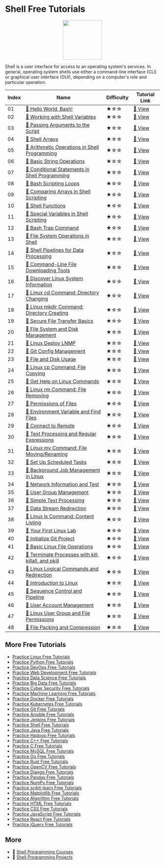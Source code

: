 # Shell Free Tutorials

<div align="center">
<img width="128px" src="https://file.labex.io/path/FaVTnI4iqZP0.png">
</div>

Shell is a user interface for access to an operating system's services. In general, operating system shells use either a command-line interface (CLI) or graphical user interface (GUI), depending on a computer's role and particular operation.

|   Index | Name                                                                                                                                       | Difficulty   | Tutorial Link                                                                                 |
|---------|--------------------------------------------------------------------------------------------------------------------------------------------|--------------|-----------------------------------------------------------------------------------------------|
|      01 | [📖 Hello World, Bash!](https://labex.io/tutorials/linux-hello-world-bash-385381)                                                           | ★☆☆          | [🔗 View](https://labex.io/tutorials/linux-hello-world-bash-385381)                            |
|      02 | [📖 Working with Shell Variables](https://labex.io/tutorials/shell-working-with-shell-variables-385382)                                     | ★☆☆          | [🔗 View](https://labex.io/tutorials/shell-working-with-shell-variables-385382)                |
|      03 | [📖 Passing Arguments to the Script](https://labex.io/tutorials/linux-passing-arguments-to-the-script-385383)                               | ★☆☆          | [🔗 View](https://labex.io/tutorials/linux-passing-arguments-to-the-script-385383)             |
|      04 | [📖 Shell Arrays](https://labex.io/tutorials/shell-shell-arrays-385384)                                                                     | ★☆☆          | [🔗 View](https://labex.io/tutorials/shell-shell-arrays-385384)                                |
|      05 | [📖 Arithmetic Operations in Shell Programming](https://labex.io/tutorials/shell-arithmetic-operations-in-shell-programming-385385)         | ★☆☆          | [🔗 View](https://labex.io/tutorials/shell-arithmetic-operations-in-shell-programming-385385)  |
|      06 | [📖 Basic String Operations](https://labex.io/tutorials/shell-basic-string-operations-385386)                                               | ★☆☆          | [🔗 View](https://labex.io/tutorials/shell-basic-string-operations-385386)                     |
|      07 | [📖 Conditional Statements in Shell Programming](https://labex.io/tutorials/linux-conditional-statements-in-shell-programming-385387)       | ★☆☆          | [🔗 View](https://labex.io/tutorials/linux-conditional-statements-in-shell-programming-385387) |
|      08 | [📖 Bash Scripting Loops](https://labex.io/tutorials/linux-bash-scripting-loops-385388)                                                     | ★☆☆          | [🔗 View](https://labex.io/tutorials/linux-bash-scripting-loops-385388)                        |
|      09 | [📖 Comparing Arrays in Shell Scripting](https://labex.io/tutorials/shell-comparing-arrays-in-shell-scripting-385389)                       | ★☆☆          | [🔗 View](https://labex.io/tutorials/shell-comparing-arrays-in-shell-scripting-385389)         |
|      10 | [📖 Shell Functions](https://labex.io/tutorials/shell-shell-functions-385390)                                                               | ★☆☆          | [🔗 View](https://labex.io/tutorials/shell-shell-functions-385390)                             |
|      11 | [📖 Special Variables in Shell Scripting](https://labex.io/tutorials/linux-special-variables-in-shell-scripting-385391)                     | ★☆☆          | [🔗 View](https://labex.io/tutorials/linux-special-variables-in-shell-scripting-385391)        |
|      12 | [📖 Bash Trap Command](https://labex.io/tutorials/shell-bash-trap-command-385392)                                                           | ★☆☆          | [🔗 View](https://labex.io/tutorials/shell-bash-trap-command-385392)                           |
|      13 | [📖 File System Operations in Shell](https://labex.io/tutorials/linux-file-system-operations-in-shell-385393)                               | ★☆☆          | [🔗 View](https://labex.io/tutorials/linux-file-system-operations-in-shell-385393)             |
|      14 | [📖 Shell Pipelines for Data Processing](https://labex.io/tutorials/linux-shell-pipelines-for-data-processing-385394)                       | ★☆☆          | [🔗 View](https://labex.io/tutorials/linux-shell-pipelines-for-data-processing-385394)         |
|      15 | [📖 Command-Line File Downloading Tools](https://labex.io/tutorials/linux-command-line-file-downloading-tools-37)                           | ★☆☆          | [🔗 View](https://labex.io/tutorials/linux-command-line-file-downloading-tools-37)             |
|      16 | [📖 Discover Linux System Information](https://labex.io/tutorials/shell-discover-linux-system-information-36)                               | ★☆☆          | [🔗 View](https://labex.io/tutorials/shell-discover-linux-system-information-36)               |
|      17 | [📖 Linux cd Command: Directory Changing](https://labex.io/tutorials/linux-linux-cd-command-directory-changing-209733)                      | ★☆☆          | [🔗 View](https://labex.io/tutorials/linux-linux-cd-command-directory-changing-209733)         |
|      18 | [📖 Linux mkdir Command: Directory Creating](https://labex.io/tutorials/linux-linux-mkdir-command-directory-creating-209739)                | ★☆☆          | [🔗 View](https://labex.io/tutorials/linux-linux-mkdir-command-directory-creating-209739)      |
|      19 | [📖 Secure File Transfer Basics](https://labex.io/tutorials/linux-secure-file-transfer-basics-40)                                           | ★☆☆          | [🔗 View](https://labex.io/tutorials/linux-secure-file-transfer-basics-40)                     |
|      20 | [📖 File System and Disk Management](https://labex.io/tutorials/linux-file-system-and-disk-management-17999)                                | ★☆☆          | [🔗 View](https://labex.io/tutorials/linux-file-system-and-disk-management-17999)              |
|      21 | [📖 Linux Deploy LNMP](https://labex.io/tutorials/linux-linux-deploy-lnmp-7787)                                                             | ★☆☆          | [🔗 View](https://labex.io/tutorials/linux-linux-deploy-lnmp-7787)                             |
|      22 | [📖 Git Config Management](https://labex.io/tutorials/git-git-config-management-385164)                                                     | ★☆☆          | [🔗 View](https://labex.io/tutorials/git-git-config-management-385164)                         |
|      23 | [📖 File and Disk Usage](https://labex.io/tutorials/linux-file-and-disk-usage-38)                                                           | ★☆☆          | [🔗 View](https://labex.io/tutorials/linux-file-and-disk-usage-38)                             |
|      24 | [📖 Linux cp Command: File Copying](https://labex.io/tutorials/linux-linux-cp-command-file-copying-209744)                                  | ★☆☆          | [🔗 View](https://labex.io/tutorials/linux-linux-cp-command-file-copying-209744)               |
|      25 | [📖 Get Help on Linux Commands](https://labex.io/tutorials/linux-get-help-on-linux-commands-18000)                                          | ★☆☆          | [🔗 View](https://labex.io/tutorials/linux-get-help-on-linux-commands-18000)                   |
|      26 | [📖 Linux rm Command: File Removing](https://labex.io/tutorials/linux-linux-rm-command-file-removing-209741)                                | ★☆☆          | [🔗 View](https://labex.io/tutorials/linux-linux-rm-command-file-removing-209741)              |
|      27 | [📖 Permissions of Files](https://labex.io/tutorials/linux-permissions-of-files-270252)                                                     | ★☆☆          | [🔗 View](https://labex.io/tutorials/linux-permissions-of-files-270252)                        |
|      28 | [📖 Environment Variable and Find Files](https://labex.io/tutorials/shell-environment-variable-and-find-files-17996)                        | ★☆☆          | [🔗 View](https://labex.io/tutorials/shell-environment-variable-and-find-files-17996)          |
|      29 | [📖 Connect to Remote](https://labex.io/tutorials/linux-connect-to-remote-34)                                                               | ★☆☆          | [🔗 View](https://labex.io/tutorials/linux-connect-to-remote-34)                               |
|      30 | [📖 Text Processing and Regular Expressions](https://labex.io/tutorials/linux-text-processing-and-regular-expressions-18003)                | ★☆☆          | [🔗 View](https://labex.io/tutorials/linux-text-processing-and-regular-expressions-18003)      |
|      31 | [📖 Linux mv Command: File Moving/Renaming](https://labex.io/tutorials/linux-linux-mv-command-file-moving-renaming-209743)                  | ★☆☆          | [🔗 View](https://labex.io/tutorials/linux-linux-mv-command-file-moving-renaming-209743)       |
|      32 | [📖 Set Up Scheduled Tasks](https://labex.io/tutorials/linux-set-up-scheduled-tasks-47)                                                     | ★☆☆          | [🔗 View](https://labex.io/tutorials/linux-set-up-scheduled-tasks-47)                          |
|      33 | [📖 Background Job Management in Linux](https://labex.io/tutorials/linux-background-job-management-in-linux-43)                             | ★☆☆          | [🔗 View](https://labex.io/tutorials/linux-background-job-management-in-linux-43)              |
|      34 | [📖 Network Information and Test](https://labex.io/tutorials/linux-network-information-and-test-45)                                         | ★☆☆          | [🔗 View](https://labex.io/tutorials/linux-network-information-and-test-45)                    |
|      35 | [📖 User Group Management](https://labex.io/tutorials/shell-user-group-management-50)                                                       | ★☆☆          | [🔗 View](https://labex.io/tutorials/shell-user-group-management-50)                           |
|      36 | [📖 Simple Text Processing](https://labex.io/tutorials/linux-simple-text-processing-18004)                                                  | ★☆☆          | [🔗 View](https://labex.io/tutorials/linux-simple-text-processing-18004)                       |
|      37 | [📖 Data Stream Redirection](https://labex.io/tutorials/linux-data-stream-redirection-17995)                                                | ★☆☆          | [🔗 View](https://labex.io/tutorials/linux-data-stream-redirection-17995)                      |
|      38 | [📖 Linux ls Command: Content Listing](https://labex.io/tutorials/linux-linux-ls-command-content-listing-219205)                            | ★☆☆          | [🔗 View](https://labex.io/tutorials/linux-linux-ls-command-content-listing-219205)            |
|      39 | [📖 Your First Linux Lab](https://labex.io/tutorials/linux-your-first-linux-lab-270253)                                                     | ★☆☆          | [🔗 View](https://labex.io/tutorials/linux-your-first-linux-lab-270253)                        |
|      40 | [📖 Initialize Git Project](https://labex.io/tutorials/linux-initialize-git-project-385165)                                                 | ★☆☆          | [🔗 View](https://labex.io/tutorials/linux-initialize-git-project-385165)                      |
|      41 | [📖 Basic Linux File Operations](https://labex.io/tutorials/linux-basic-linux-file-operations-42)                                           | ★☆☆          | [🔗 View](https://labex.io/tutorials/linux-basic-linux-file-operations-42)                     |
|      42 | [📖 Terminate Processes with kill, killall, and pkill](https://labex.io/tutorials/linux-terminate-processes-with-kill-killall-and-pkill-44) | ★☆☆          | [🔗 View](https://labex.io/tutorials/linux-terminate-processes-with-kill-killall-and-pkill-44) |
|      43 | [📖 Linux Logical Commands and Redirection](https://labex.io/tutorials/linux-linux-logical-commands-and-redirection-48)                     | ★☆☆          | [🔗 View](https://labex.io/tutorials/linux-linux-logical-commands-and-redirection-48)          |
|      44 | [📖 Introduction to Linux](https://labex.io/tutorials/linux-introduction-to-linux-18001)                                                    | ★☆☆          | [🔗 View](https://labex.io/tutorials/linux-introduction-to-linux-18001)                        |
|      45 | [📖 Sequence Control and Pipeline](https://labex.io/tutorials/linux-sequence-control-and-pipeline-17994)                                    | ★☆☆          | [🔗 View](https://labex.io/tutorials/linux-sequence-control-and-pipeline-17994)                |
|      46 | [📖 User Account Management](https://labex.io/tutorials/linux-user-account-management-49)                                                   | ★☆☆          | [🔗 View](https://labex.io/tutorials/linux-user-account-management-49)                         |
|      47 | [📖 Linux User Group and File Permissions](https://labex.io/tutorials/linux-linux-user-group-and-file-permissions-18002)                    | ★☆☆          | [🔗 View](https://labex.io/tutorials/linux-linux-user-group-and-file-permissions-18002)        |
|      48 | [📖 File Packing and Compression](https://labex.io/tutorials/linux-file-packing-and-compression-17998)                                      | ★☆☆          | [🔗 View](https://labex.io/tutorials/linux-file-packing-and-compression-17998)                 |

## More Free Tutorials

- [Practice Linux Free Tutorials](https://github.com/labex-labs/linux-free-tutorials)
- [Practice Python Free Tutorials](https://github.com/labex-labs/python-free-tutorials)
- [Practice DevOps Free Tutorials](https://github.com/labex-labs/devops-free-tutorials)
- [Practice Web Development Free Tutorials](https://github.com/labex-labs/web-development-free-tutorials)
- [Practice Data Science Free Tutorials](https://github.com/labex-labs/data-science-free-tutorials)
- [Practice Big Data Free Tutorials](https://github.com/labex-labs/bigdata-free-tutorials)
- [Practice Cyber Security Free Tutorials](https://github.com/labex-labs/cysec-free-tutorials)
- [Practice Machine Learning Free Tutorials](https://github.com/labex-labs/ml-free-tutorials)
- [Practice Docker Free Tutorials](https://github.com/labex-labs/docker-free-tutorials)
- [Practice Kubernetes Free Tutorials](https://github.com/labex-labs/kubernetes-free-tutorials)
- [Practice Git Free Tutorials](https://github.com/labex-labs/git-free-tutorials)
- [Practice Ansible Free Tutorials](https://github.com/labex-labs/ansible-free-tutorials)
- [Practice Jenkins Free Tutorials](https://github.com/labex-labs/jenkins-free-tutorials)
- [Practice Shell Free Tutorials](https://github.com/labex-labs/shell-free-tutorials)
- [Practice Java Free Tutorials](https://github.com/labex-labs/java-free-tutorials)
- [Practice Hadoop Free Tutorials](https://github.com/labex-labs/hadoop-free-tutorials)
- [Practice C++ Free Tutorials](https://github.com/labex-labs/cpp-free-tutorials)
- [Practice C Free Tutorials](https://github.com/labex-labs/c-free-tutorials)
- [Practice MySQL Free Tutorials](https://github.com/labex-labs/mysql-free-tutorials)
- [Practice Go Free Tutorials](https://github.com/labex-labs/go-free-tutorials)
- [Practice Rust Free Tutorials](https://github.com/labex-labs/rust-free-tutorials)
- [Practice OpenCV Free Tutorials](https://github.com/labex-labs/opencv-free-tutorials)
- [Practice Django Free Tutorials](https://github.com/labex-labs/django-free-tutorials)
- [Practice Pandas Free Tutorials](https://github.com/labex-labs/pandas-free-tutorials)
- [Practice NumPy Free Tutorials](https://github.com/labex-labs/numpy-free-tutorials)
- [Practice scikit-learn Free Tutorials](https://github.com/labex-labs/sklearn-free-tutorials)
- [Practice Matplotlib Free Tutorials](https://github.com/labex-labs/matplotlib-free-tutorials)
- [Practice Algorithm Free Tutorials](https://github.com/labex-labs/algorithm-free-tutorials)
- [Practice HTML Free Tutorials](https://github.com/labex-labs/html-free-tutorials)
- [Practice CSS Free Tutorials](https://github.com/labex-labs/css-free-tutorials)
- [Practice JavaScript Free Tutorials](https://github.com/labex-labs/javascript-free-tutorials)
- [Practice React Free Tutorials](https://github.com/labex-labs/react-free-tutorials)
- [Practice jQuery Free Tutorials](https://github.com/labex-labs/jquery-free-tutorials)


## More

- 🔗 [Shell Programming Courses](https://github.com/labex-labs/awesome-programming-courses)
- 🔗 [Shell Programming Projects](https://github.com/labex-labs/awesome-programming-projects)

